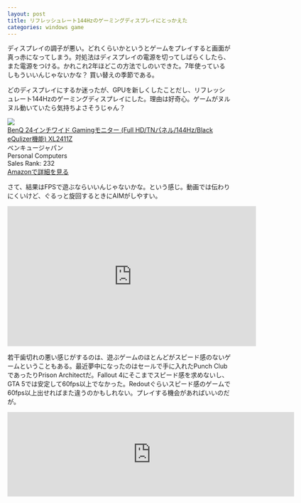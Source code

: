 ```yaml
---
layout: post
title: リフレッシュレート144Hzのゲーミングディスプレイにとっかえた
categories: windows game
---
```


ディスプレイの調子が悪い。どれくらいかというとゲームをプレイすると画面が真っ赤になってしまう。対処法はディスプレイの電源を切ってしばらくしたら、また電源をつける。かれこれ2年ほどこの方法でしのいできた。7年使っているしもういいんじゃないかな？ 買い替えの季節である。

どのディスプレイにするか迷ったが、GPUを新しくしたことだし、リフレッシュレート144Hzのゲーミングディスプレイにした。理由は好奇心。ゲームがヌルヌル動いていたら気持ちよさそうじゃん？

<div class="amazon-block"><div class="image"><a href="http://www.amazon.co.jp/exec/obidos/ASIN/B00J2GJB8U/count_0-22" target="_blank"><img src="http://ecx.images-amazon.com/images/I/51VmhYu234L.jpg" /></a></div><div class="title"><a href="http://www.amazon.co.jp/exec/obidos/ASIN/B00J2GJB8U/count_0-22" target="_blank">BenQ 24インチワイド Gamingモニター (Full HD/TNパネル/144Hz/Black eQulizer機能) XL2411Z</a></div><div class="label">ベンキュージャパン</div><div class="binding">Personal Computers</div><div class="rank">Sales Rank: 232</div><a class="link" href="http://www.amazon.co.jp/exec/obidos/ASIN/B00J2GJB8U/count_0-22">Amazonで詳細を見る</a></div>

さて、結果はFPSで遊ぶならいいんじゃないかな。という感じ。動画では伝わりにくいけど、ぐるっと旋回するときにAIMがしやすい。

<div class="videoplayer">
<iframe width="560" height="315" src="https://www.youtube.com/embed/wBWpqJEwMjI" frameborder="0" allowfullscreen></iframe>
</div>

若干歯切れの悪い感じがするのは、遊ぶゲームのほとんどがスピード感のないゲームということもある。最近夢中になったのはセールで手に入れたPunch ClubであったりPrison Architectだ。Fallout 4にそこまでスピード感を求めないし、GTA 5では安定して60fps以上でなかった。Redoutぐらいスピード感のゲームで60fps以上出せればまた違うのかもしれない。プレイする機会があればいいのだが。

<div class="steam-widget">
<iframe src="http://store.steampowered.com/widget/517710/" frameborder="0" width="646" height="190"></iframe>
</div>
